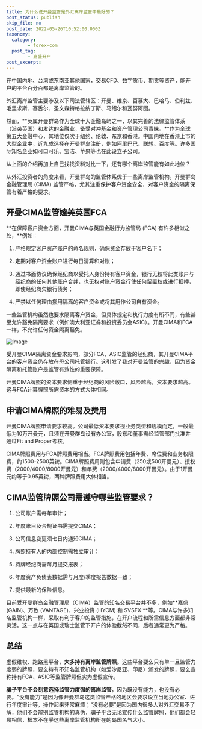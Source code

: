 ```yaml
---
title: 为什么说开曼监管是外汇离岸监管中最好的？
post_status: publish
skip_file: no
post_date: 2022-05-26T10:52:00.000Z
taxonomy:
  category:
        - forex-com
  post_tag:
        - 嘉盛开户
post_excerpt: 
---
```

在中国内地、台湾或东南亚其他国家，交易CFD、数字货币、期货等资产，能开户的平台百分百都是离岸监管的。

外汇离岸监管主要涉及以下司法管辖区：开曼、维京、百慕大、巴哈马、伯利兹、毛里求斯、塞舌尔、圣文森特格拉纳丁斯、马绍尔和瓦努阿图。

然而，**英属开曼群岛作为全球十大金融岛屿之一，以其完善的法律监管体系（沿袭英国）和发达的金融业，备受对冲基金和资产管理公司青睐。**作为全球第五大金融中心，其地位仅次于纽约、伦敦、东京和香港。中国内地在香港上市的大型企业中，近九成选择在开曼群岛注册，例如阿里巴巴、联想、百度等。许多国际知名企业如可口可乐、宝洁、苹果等也在此设立子公司。

从上面的介绍再加上自己找找资料对比一下，还有哪个离岸监管能有如此地位？

从外汇投资者的角度来看，开曼群岛的监管体系优于一些离岸监管机构。开曼群岛金融管理局 (CIMA) 监管严格，尤其注重保护客户资金安全，对客户资金的隔离保管有着严格的要求。

## 开曼CIMA监管媲美英国FCA

**在保障客户资金方面，开曼CIMA与英国金融行为监管局 (FCA) 有许多相似之处，**例如：

1. 严格规定客户资产账户的命名规则，确保资金存放于客户名下；

1. 定期对客户资金账户进行每日清算和对账；

1. 通过书面协议确保经纪商以受托人身份持有客户资金，银行无权将此类账户与经纪商的任何其他账户合并，也无权对账户资金行使任何留置权或进行扣押，即使经纪商欠银行债务；

1. 严禁以任何理由挪用隔离的客户资金或将其用作公司自有资金。

一些监管机构虽然也要求隔离客户资金，但具体规定和执行力度有所不同，有些甚至允许豁免隔离要求（例如澳大利亚证券和投资委员会ASIC）。开曼CIMA和FCA一样，不允许任何资金隔离豁免。

![Image](https://prod-files-secure.s3.us-west-2.amazonaws.com/39ed1227-6d7d-4570-be36-9ccd4a2c4241/bd849744-3fcb-4a37-8312-357962c8f065/image.png?X-Amz-Algorithm=AWS4-HMAC-SHA256&X-Amz-Content-Sha256=UNSIGNED-PAYLOAD&X-Amz-Credential=ASIAZI2LB4664XXTVRZR%2F20250328%2Fus-west-2%2Fs3%2Faws4_request&X-Amz-Date=20250328T101356Z&X-Amz-Expires=3600&X-Amz-Security-Token=IQoJb3JpZ2luX2VjEPL%2F%2F%2F%2F%2F%2F%2F%2F%2F%2FwEaCXVzLXdlc3QtMiJHMEUCIFQ87oWH5f9j5iqXz0DgDJQjVgemlBFCUOq8RyysOgMrAiEAywJZAQ3eFAbgY1BJwTtzy1z4oByDt3YV3463hd76gsoq%2FwMIWxAAGgw2Mzc0MjMxODM4MDUiDJYk%2Fvrt8dfP%2FMnqhircA%2FincA84vz6w3qi65SxVJGGHnsv1Znd0DeYSk4WPCn3%2BMGKXVDGQNEKHA7qFb8bEPXWbouqaNEtrlBYdjn1OYYcBZZyTnsKuVs7GqdmcyfMkW8G5Dp0FYr1E1Jp9%2FWowzunPnvHTcmfQSRpFJ09AN3Fs13YAJ6VSkgncoY%2BKlZvLinP7YgJC7%2BTkqxe8lIvwHCoxwp8Tes5e1hlhs7%2Ft4O11UdbjtxcHS64CWK4%2B11dwyKZvIarTN4BwSVHKxUZ0ED3t%2BtxL%2FcPzksC6b312d8Aa5z9eJ44%2F9Tq9WsbzHG2mKS6sq9XA65Ik9%2BgxYjK4PGbRQg0%2FmIREk2auz%2Ba7OWsGHTV0sfAb3xSxaIpkBIPJX%2B1mNk1LCej0oi2d%2FN0INl2rNZA6OCs%2Fj8qbaTYw7GPmeuP%2Bclbgzvzb3z6%2Bj2FG8O6O4hWIw6ZoHAvV5QZeQm%2BxPYJSGm8bSQ33I9vTyvg%2B%2BtEAiNaPZ0Brh%2B4zTRYXafoIuSPOVPWhZ5YWxu4v37hnq2diwPFyQsnKRbGxBThyF%2B%2FZbW2o%2Fw%2F9Wtu7S3dyptYAGGRP7PcPzYD8CAo8S81ws3CNxVbgivIVuZfzHuicx5k8DSlBUvZjZSHn2Loi3I83aMYM80nqZoUQMN%2Famb8GOqUBlI5ItyQMDp6yOoIwEd9LCb967ZMM2vjhD9Wh9F7sSRLV6exUfV%2BvSYvIP9VDApufPJv%2Fq%2FHm7m173RudEqrdE88vJTjJ0NjPuoCQTHeSJ6TEytSziydVkB6CyXJsgtXa%2BDmIq%2Fh3vflwcAnNW92EWZ2WxgWxEZtbeiiVhf8jeNDB0Beqo2WvclIaC7X9zFpcCZ6YVlUS6r4MICZRmtAiD1E%2FRKwL&X-Amz-Signature=2fdea0ba19830dfbc65297816c9cf9da174f4fd97ccb1997bcab1b805f0f5d82&X-Amz-SignedHeaders=host&x-id=GetObject)

受开曼CIMA隔离资金要求影响，部分FCA、ASIC监管的经纪商，其开曼CIMA平台的客户资金仍存放在母公司托管银行。这引发了我对开曼监管的兴趣，因为资金隔离和托管账户是监管有效性的重要保障。

开曼CIMA牌照的资本要求侧重于经纪商的风险敞口，风险越高，资本要求越高。这与FCA计算牌照所需资本的方式大体相同。

## **申请CIMA牌照的难易及费用**

开曼CIMA牌照申请要求较高。公司最低资本要求视业务类型和规模而定，一般最低为10万开曼元，且须在开曼群岛设有办公室，股东和董事需经监管部门批准并通过Fit and Proper考核。

CIMA牌照费用与FCA牌照费用相当。FCA牌照费用包括年费、席位费和业务权限费，约1500-2500英镑。CIMA牌照费用则包含申请费（250或500开曼元）、授权费（2000/4000/8000开曼元）和年费（2000/4000/8000开曼元）。由于1开曼元约等于0.95英镑，两种牌照费用大体相当。

## CIMA监管牌照公司需遵守哪些监管要求？

1. 公司账户需每年审计；

1. 年度账目及合规证书需提交CIMA；

1. 公司信息变更须七日内通知CIMA；

1. 牌照持有人的内部控制需独立审计；

1. 持牌经纪商需每月提交报表；

1. 年度资产负债表数据需与月度/季度报告数据一致；

1. 提供最新的保险信息。

目前受开曼群岛金融管理局（CIMA）监管的知名交易平台并不多，例如**嘉盛 (GAIN)、万致 (VANTAGE)、兴业投资 (HYCM) 和 SVSFX **等。CIMA与许多知名监管机构一样，采取有利于客户的监管措施，在开户流程和所需信息方面都非常灵活。这一点与在英国或瑞士监管下开户的体验截然不同，后者通常更为严格。

## 总结

虚假维权、跑路黑平台，**大多持有离岸监管牌照**。这些平台要么只有单一且监管力度弱的牌照，要么持有不知名监管机构（如爱沙尼亚、印尼）颁发的牌照，要么宣称持有FCA、ASIC等监管牌照但实为虚假宣传。

**骗子平台不会刻意选择监管力度强的离岸监管**，因为既没有能力，也没有必要。“没有能力”是因为像开曼群岛这类监管严格的地区会要求设立当地办公室、进行年度审计等，操作起来非常麻烦；“没有必要”是因为国内很多人对外汇交易不了解，他们不会辨别监管机构的真伪，骗子平台无论宣传什么监管牌照，他们都会轻易相信，根本不在乎这些离岸监管机构所在的岛国名气大小。